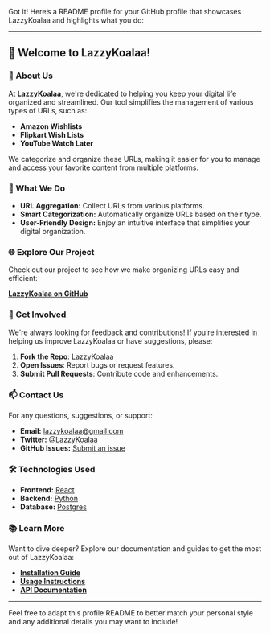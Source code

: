 Got it! Here’s a README profile for your GitHub profile that showcases LazzyKoalaa and highlights what you do:

---

## 👋 Welcome to LazzyKoalaa!

### 📌 About Us

At **LazzyKoalaa**, we're dedicated to helping you keep your digital life organized and streamlined. Our tool simplifies the management of various types of URLs, such as:

- **Amazon Wishlists**
- **Flipkart Wish Lists**
- **YouTube Watch Later**

We categorize and organize these URLs, making it easier for you to manage and access your favorite content from multiple platforms.

### 🚀 What We Do

- **URL Aggregation:** Collect URLs from various platforms.
- **Smart Categorization:** Automatically organize URLs based on their type.
- **User-Friendly Design:** Enjoy an intuitive interface that simplifies your digital organization.

### 🌐 Explore Our Project

Check out our project to see how we make organizing URLs easy and efficient:

[**LazzyKoalaa on GitHub**](https://github.com/lazzykoalaa/lazzykoalaa)

### 🔧 Get Involved

We're always looking for feedback and contributions! If you’re interested in helping us improve LazzyKoalaa or have suggestions, please:

1. **Fork the Repo**: [LazzyKoalaa](https://github.com/lazzykoalaa/lazzykoalaa)
2. **Open Issues**: Report bugs or request features.
3. **Submit Pull Requests**: Contribute code and enhancements.

### 📫 Contact Us

For any questions, suggestions, or support:

- **Email:** [lazzykoalaa@gmail.com](mailto:lazzykoalaa@gmail.com)
- **Twitter:** [@LazzyKoalaa](https://twitter.com/LazzyKoalaa)
- **GitHub Issues:** [Submit an issue](https://github.com/yourusername/LazzyKoalaa/issues)

### 🛠 Technologies Used

- **Frontend:** [React](https://reactjs.org/)
- **Backend:** [Python](https://nodejs.org/)
- **Database:** [Postgres](https://www.mongodb.com/)

### 📚 Learn More

Want to dive deeper? Explore our documentation and guides to get the most out of LazzyKoalaa:

- **[Installation Guide](https://github.com/yourusername/LazzyKoalaa/wiki/Installation)**
- **[Usage Instructions](https://github.com/yourusername/LazzyKoalaa/wiki/Usage)**
- **[API Documentation](https://github.com/yourusername/LazzyKoalaa/wiki/API)**

---

Feel free to adapt this profile README to better match your personal style and any additional details you may want to include!
